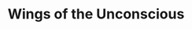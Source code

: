 ---
title: "Wings of the Unconscious"
description: "This piece is a dance between the human and the dark. The face, partially hidden by raven wings, dissolves into brushstrokes that resemble broken thoughts. The birds don’t just fly—they emerge, merge, and become extensions of the soul. I wanted to capture that moment when inner chaos takes shape, when pain transforms into flight. It’s a work about metamorphosis, about what inhabits us in silence, about the beauty born from rupture."
image: "@assets/projects/24.jpg"
---